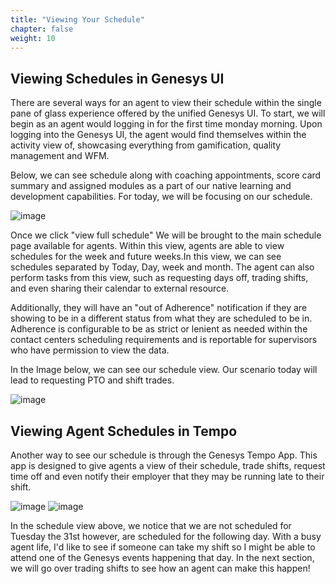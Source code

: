 ```yaml
---
title: "Viewing Your Schedule"
chapter: false
weight: 10
---
```


## Viewing Schedules in Genesys UI


There are several ways for an agent to view their schedule within the single pane of glass experience offered by the unified Genesys UI. To start, we will begin as an agent would logging in for the first time monday morning. Upon logging into the Genesys UI, the agent would find themselves within the activity view of, showcasing everything from gamification, quality management and WFM.

Below, we can see schedule along with coaching appointments, score card summary and assigned modules as a part of our native learning and development capabilities. For today, we will be focusing on our schedule.

![image](/images/activityview.png)

Once we click "view full schedule" We will be brought to the main schedule page available for agents. Within this view, agents are able to view schedules for the week and future weeks.In this view, we can see schedules separated by Today, Day, week and month. The agent can also perform tasks from this view, such as requesting days off, trading shifts, and even sharing their calendar to external resource.

Additionally, they will have an "out of Adherence" notification if they are showing to be in a different status from what they are scheduled to be in. Adherence is configurable to be as strict or lenient as needed within the contact centers scheduling requirements and is reportable for supervisors who have permission to view the data.

In the Image below, we can see our schedule view. Our scenario today will lead to requesting PTO and shift trades. 

![image](/images/agentschedulestart.png)

## Viewing Agent Schedules in Tempo

Another way to see our schedule is through the Genesys Tempo App. This app is designed to give agents a view of their schedule, trade shifts, request time off and even notify their employer that they may be running late to their shift.

![image](/images/tempoview.png)
![image](/images/tempolate.png)

In the schedule view above, we notice that we are not scheduled for Tuesday the 31st however, are scheduled for the following day. With a busy agent life, I'd like to see if someone can take my shift so I might be able to attend one of the Genesys events happening that day. In the next section, we will go over trading shifts to see how an agent can make this happen!